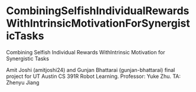 # CombiningSelfishIndividualRewardsWithIntrinsicMotivationForSynergisticTasks
Combining Selfish Individual Rewards WithIntrinsic Motivation for Synergistic Tasks

Amit Joshi (amitjoshi24) and Gunjan Bhattarai (gunjan-bhattarai) final project for UT Austin CS 391R Robot Learning.  Professor: Yuke Zhu.  TA: Zhenyu Jiang
